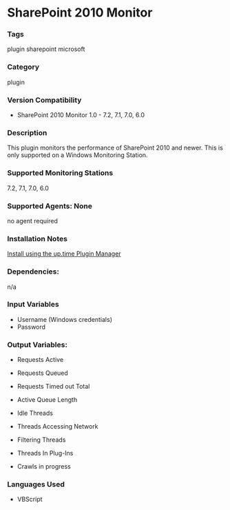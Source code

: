 # SharePoint 2010 Monitor

### Tags
 plugin   sharepoint   microsoft  

### Category

plugin

### Version Compatibility

* SharePoint 2010 Monitor 1.0 - 7.2, 7.1, 7.0, 6.0
  


### Description
This plugin monitors the performance of SharePoint 2010 and newer. This is only supported on a Windows Monitoring Station.

### Supported Monitoring Stations

7.2, 7.1, 7.0, 6.0

### Supported Agents: None

no agent required
### Installation Notes

<p><a href="https://github.com/uptimesoftware/uptime-plugin-manager">Install using the up.time Plugin Manager</a></p>

### Dependencies:

<p>n/a</p>

### Input Variables

* Username (Windows credentials)
* Password

### Output Variables:

* Requests Active
 
* Requests Queued
 
* Requests Timed out Total

* Active Queue Length

* Idle Threads

* Threads Accessing Network

* Filtering Threads
 
* Threads In Plug-Ins
 
* Crawls in progress
 
### Languages Used

* VBScript


